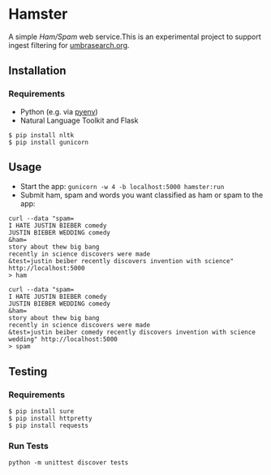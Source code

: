 # Hamster

A simple *Ham/Spam* web service.This is an experimental project to support ingest filtering for [umbrasearch.org](http://umbrasearch.org).

## Installation

### Requirements

* Python (e.g. via [pyenv](https://github.com/yyuu/pyenv))
* Natural Language Toolkit and Flask

```
$ pip install nltk
$ pip install gunicorn
```

## Usage

* Start the app: `gunicorn -w 4 -b localhost:5000 hamster:run`
* Submit ham, spam and words you want classified as ham or spam to the app:

```
curl --data "spam=
I HATE JUSTIN BIEBER comedy
JUSTIN BIEBER WEDDING comedy
&ham=
story about thew big bang
recently in science discovers were made
&test=justin beiber recently discovers invention with science" http://localhost:5000
> ham
```

```
curl --data "spam=
I HATE JUSTIN BIEBER comedy
JUSTIN BIEBER WEDDING comedy
&ham=
story about thew big bang
recently in science discovers were made
&test=justin beiber comedy recently discovers invention with science wedding" http://localhost:5000
> spam
```

## Testing

### Requirements

```
$ pip install sure
$ pip install httpretty
$ pip install requests
```
### Run Tests

`python -m unittest discover tests`